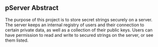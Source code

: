 ## pServer Abstract

The purpose of this project is to store secret strings securely on a server. The server keeps an internal registry of users and their connection to certain private data, as well as a collection of their public keys. Users can have permission to read and write to secured strings on the server, or see them listed. 

